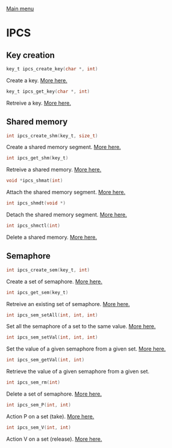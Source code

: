 [Main menu](../Readme.md)

# IPCS

## **Key creation**

```C
key_t ipcs_create_key(char *, int)
```
Create a key. [More here.](./functions/ipcs_create_key.md)

```C
key_t ipcs_get_key(char *, int)
```
Retreive a key. [More here.](./functions/ipcs_get_key.md)

## **Shared memory**

```C
int ipcs_create_shm(key_t, size_t)
```
Create a shared memory segment. [More here.](./functions/ipcs_create_shm.md)

```C
int ipcs_get_shm(key_t)
```
Retreive a shared memory. [More here.](./functions/ipcs_get_shm.md)

```C
void *ipcs_shmat(int)
```
Attach the shared memory segment. [More here.](./functions/ipcs_shmat.md)

```C
int ipcs_shmdt(void *)
```
Detach the shared memory segment. [More here.](./functions/ipcs_shmdt.md)

```C
int ipcs_shmctl(int)
```
Delete a shared memory. [More here.](./functions/ipcs_shmctl.md)

## **Semaphore**

```C
int ipcs_create_sem(key_t, int)
```
Create a set of semaphore. [More here.](./functions/ipcs_create_sem.md)

```C
int ipcs_get_sem(key_t)
```
Retreive an existing set of semaphore. [More here.](./functions/ipcs_get_sem.md)

```C
int ipcs_sem_setAll(int, int, int)
```
Set all the semaphore of a set to the same value. [More here.](./functions/ipcs_sem_setAll.md)

```C
int ipcs_sem_setVal(int, int, int)
```
Set the value of a given semaphore from a given set. [More here.](./functions/ipcs_sem_setVal.md)

```C
int ipcs_sem_getVal(int, int)
```
Retrieve the value of a given semaphore from a given set.

```C
int ipcs_sem_rm(int)
```
Delete a set of semaphore. [More here.](./functions/ipcs_sem_rm.md)

```C
int ipcs_sem_P(int, int)
```
Action P on a set (take). [More here.](./functions/ipcs_sem_P.md)

```C
int ipcs_sem_V(int, int)
```
Action V on a set (release). [More here.](./functions/ipcs_sem_V.md)
